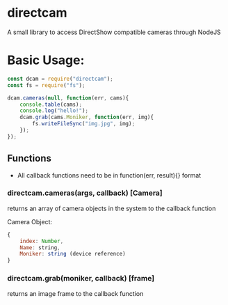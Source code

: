 # directcam
A small library to access DirectShow compatible cameras through NodeJS

# Basic Usage:
```javascript
const dcam = require("directcam");
const fs = require("fs");

dcam.cameras(null, function(err, cams){
    console.table(cams);
    console.log("hello!");
    dcam.grab(cams.Moniker, function(err, img){
        fs.writeFileSync("img.jpg", img);
    });
});
```

## Functions
- All callback functions need to be in function(err, result){} format

### directcam.cameras(args, callback) [Camera]
returns an array of camera objects in the system to the callback function

Camera Object:
```javascript
{
    index: Number,
    Name: string,
    Moniker: string (device reference)
}
```
### directcam.grab(moniker, callback) [frame]
returns an image frame to the callback function

